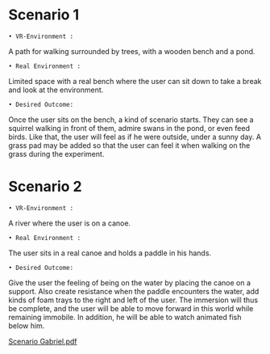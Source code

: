 # **Scenario 1**

    • VR-Environment :

A path for walking surrounded by trees, with a wooden bench and a pond.


    • Real Environment :

Limited space with a real bench where the user can sit down to take a break and look at the environment.

    • Desired Outcome:

Once the user sits on the bench, a kind of scenario starts. They can see a squirrel walking in front of them, admire swans in the pond, or even feed birds. Like that, the user will feel as if he were outside, under a sunny day. A grass pad may be added so that the user can feel it when walking on the grass during the experiment.



# **Scenario 2**

    • VR-Environment :

A river where the user is on a canoe.




    • Real Environment :

The user sits in a real canoe and holds a paddle in his hands.

    • Desired Outcome:

Give the user the feeling of being on the water by placing the canoe on a support. Also create resistance when the paddle encounters the water, add kinds of foam trays to the right and left of the user. The immersion will thus be complete, and the user will be able to move forward in this world while remaining immobile. In addition, he will be able to watch animated fish below him.

[Scenario Gabriel.pdf](/.attachments/Scenario%20Gabriel-78409953-bbc0-44f1-85a2-e350bb164068.pdf)
